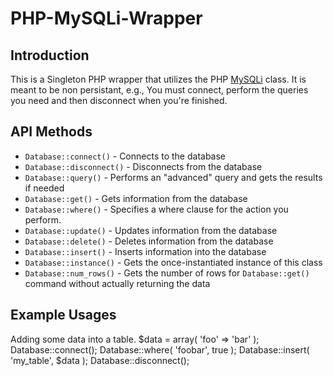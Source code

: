 PHP-MySQLi-Wrapper
==================

Introduction
------------

This is a Singleton PHP wrapper that utilizes the PHP [MySQLi] class. It is meant to be non persistant, e.g., You must connect, perform the queries you need and then disconnect when you're finished.

API Methods
-----------

+ `Database::connect()` - Connects to the database
+ `Database::disconnect()` - Disconnects from the database
+ `Database::query()` - Performs an "advanced" query and gets the results if needed
+ `Database::get()` - Gets information from the database
+ `Database::where()` - Specifies a where clause for the action you perform.
+ `Database::update()` - Updates information from the database
+ `Database::delete()` - Deletes information from the database
+ `Database::insert()` - Inserts information into the database
+ `Database::instance()` - Gets the once-instantiated instance of this class
+ `Database::num_rows()` - Gets the number of rows for `Database::get()` command without actually returning the data

Example Usages
--------------

Adding some data into a table.
    $data = array( 'foo' => 'bar' );
    Database::connect();
    Database::where( 'foobar', true );
    Database::insert( 'my_table', $data );
    Database::disconnect();

[MySQLi]: http://php.net/mysqli